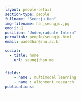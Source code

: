 ```yaml
---
layout: people-detail
section-type: people
fullname: "Seungju Han"
img-filename: han_seungju.jpg
emoji: 🤸
position: "Undergraduate Intern"
permalink: people/seungju.html
email: wade3han@snu.ac.kr

social:
  - title: home
    url: seungjuhan.me


fields:
    - name : multimodal learning
    - name : alignment research
publications:

---
```

